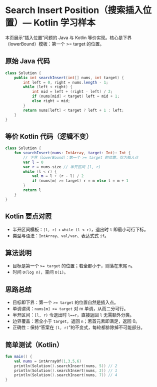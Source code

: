 # Search Insert Position（搜索插入位置）— Kotlin 学习样本

本页展示“插入位置”问题的 Java 与 Kotlin 等价实现。核心是下界（lowerBound）模板：第一个 >= target 的位置。

## 原始 Java 代码

```java
class Solution {
    public int searchInsert(int[] nums, int target) {
        int left = 0, right = nums.length - 1;
        while (left < right) {
            int mid = left + (right - left) / 2;
            if (nums[mid] < target) left = mid + 1;
            else right = mid;
        }
        return nums[left] < target ? left + 1 : left;
    }
}
```

## 等价 Kotlin 代码（逻辑不变）

```kotlin
class Solution {
    fun searchInsert(nums: IntArray, target: Int): Int {
        // 下界（lowerBound）：第一个 >= target 的位置，恰为插入点
        var l = 0
        var r = nums.size // 半开区间 [l, r)
        while (l < r) {
            val m = l + (r - l) / 2
            if (nums[m] >= target) r = m else l = m + 1
        }
        return l
    }
}
```

## Kotlin 要点对照

- 半开区间模板：`[l, r)` + `while (l < r)`，退出时 `l` 即最小可行下标。
- 类型与语法：`IntArray`、`val/var`、表达式式 `if`。

## 算法说明

- 目标是第一个 `>= target` 的位置；若全都小于，则落在末尾 `n`。
- 时间 `O(log n)`，空间 `O(1)`。

## 思路总结

- 目标即下界：第一个 `>= target` 的位置自然是插入点。
- 单调谓词：`nums[m] >= target` 对 m 单调，从而二分可行。
- 半开区间：`[l, r)` 令退出时 `l==r`，直接返回 `l` 无需额外分类。
- 边界覆盖：若全小于 `target`，返回 `n`；若首元素即满足，返回 0。
- 正确性：保持“答案在 `[l, r)`”的不变式，每轮都排除掉不可能部分。

## 简单测试（Kotlin）

```kotlin
fun main() {
    val nums = intArrayOf(1,3,5,6)
    println(Solution().searchInsert(nums, 5)) // 2
    println(Solution().searchInsert(nums, 2)) // 1
    println(Solution().searchInsert(nums, 7)) // 4
}
```
